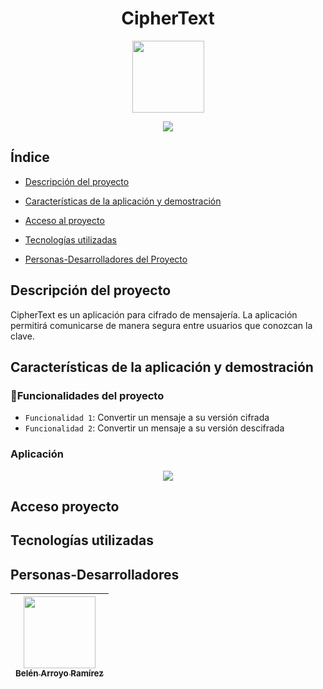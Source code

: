 <h1 align="center"> CipherText </h1>
<p align='center'>
<img src='https://user-images.githubusercontent.com/56883042/170859629-d2577980-f826-4eb6-a1fd-2587bfb2bee6.png' width=115></p> 

<p align="center">
<img src="https://img.shields.io/badge/STATUS-EN%20DESAROLLO-green">
</p>

## Índice

* [Descripción del proyecto](#descripción-del-proyecto)

* [Características de la aplicación y demostración](#Características-de-la-aplicación-y-demostración)

* [Acceso al proyecto](#acceso-proyecto)

* [Tecnologías utilizadas](#tecnologías-utilizadas)

* [Personas-Desarrolladores del Proyecto](#personas-desarrolladores)



## Descripción del proyecto

CipherText es un aplicación para cifrado de mensajería. La aplicación permitirá comunicarse de manera segura entre usuarios que conozcan la clave.

## Características de la aplicación y demostración

### :hammer:Funcionalidades del proyecto

- `Funcionalidad 1`: Convertir un mensaje a su versión cifrada
- `Funcionalidad 2`: Convertir un mensaje a su versión descifrada

### Aplicación

<p align='center'>
<img src='src/gift/CifradoCesar.gif'>
</p>

## Acceso proyecto

## Tecnologías utilizadas

## Personas-Desarrolladores

| [<img src="https://user-images.githubusercontent.com/56883042/170875836-6d007ee7-7833-4c7f-b671-82d09ec6abcc.jpg" width=115><br><sub>Belén Arroyo Ramírez</sub>](https://github.com/Abelen21) |  
| :---: |










